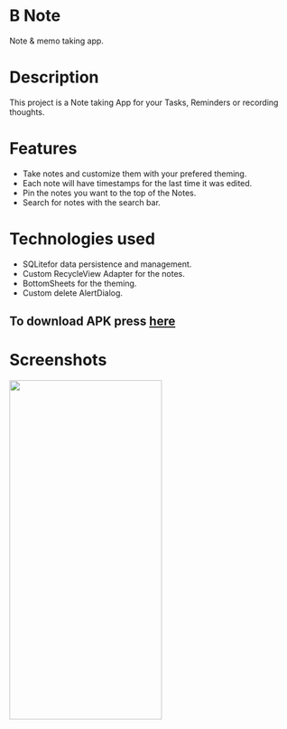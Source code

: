 # B Note
Note & memo taking app.
# Description
This project is a Note taking App for your Tasks, Reminders or recording thoughts.
# Features
- Take notes and customize them with your prefered theming.
- Each note will have timestamps for the last time it was edited.
- Pin the notes you want to the top of the Notes.
- Search for notes with the search bar.

# Technologies used
- SQLitefor data persistence and management.
- Custom RecycleView Adapter for the notes.
- BottomSheets for the theming.
- Custom delete AlertDialog.

## To download APK press [here](https://github.com/AndrewSamir96/B-note/tree/master/Screenshot-APK/B-note.apk)
# Screenshots



<img align="center" src="https://github.com/AndrewSamir96/B-note/tree/master/Screenshot-APK/screenshot.png" height="600" width="270" />
